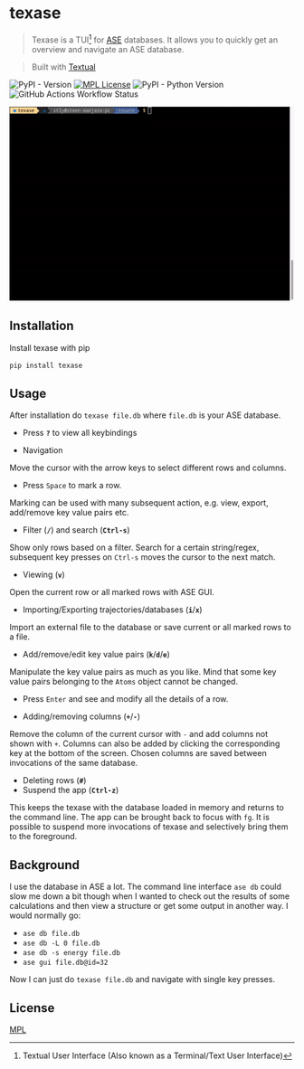 
# texase

> Texase is a TUI[^1] for [ASE](https://wiki.fysik.dtu.dk/ase/) databases. It allows you to quickly get an overview and navigate an ASE database.

[^1]: Textual User Interface (Also known as a Terminal/Text User Interface)

> Built with [Textual](https://textual.textualize.io/)

![PyPI - Version](https://img.shields.io/pypi/v/texase)
[![MPL License](https://img.shields.io/badge/License-MPL-green.svg)](https://github.com/steenlysgaard/texase/blob/main/LICENSE)
![PyPI - Python Version](https://img.shields.io/pypi/pyversions/texase)
![GitHub Actions Workflow Status](https://img.shields.io/github/actions/workflow/status/steenlysgaard/texase/python-package.yml)

<!-- [![][versions-image]][versions-url] -->


![Demo](demo.gif)

<!-- ## Screenshots -->

<!-- ![App Screenshot](https://via.placeholder.com/468x300?text=App+Screenshot+Here) -->


## Installation

Install texase with pip

```bash
pip install texase
```

## Usage

After installation do `texase file.db` where `file.db` is your ASE database.

- Press __`?`__ to view all keybindings

- Navigation

Move the cursor with the arrow keys to select different rows and columns.

- Press `Space` to mark a row.

Marking can be used with many subsequent action, e.g. view, export, add/remove key value pairs etc.

- Filter (__`/`__) and search (__`Ctrl-s`__)

Show only rows based on a filter. Search for a certain string/regex, subsequent key presses on `Ctrl-s` moves the cursor to the next match.

- Viewing (__`v`__)

Open the current row or all marked rows with ASE GUI.

- Importing/Exporting trajectories/databases (__`i`__/__`x`__)

Import an external file to the database or save current or all marked rows to a file.

- Add/remove/edit key value pairs (__`k`__/__`d`__/__`e`__)

Manipulate the key value pairs as much as you like. Mind that some key value pairs belonging to the `Atoms` object cannot be changed.

- Press `Enter` and see and modify all the details of a row.

- Adding/removing columns (__`+`__/__`-`__)

Remove the column of the current cursor with `-` and add columns not shown with `+`. Columns can also be added by clicking the corresponding key at the bottom of the screen. Chosen columns are saved between invocations of the same database.

- Deleting rows (__`#`__)
- Suspend the app (__`Ctrl-z`__)

This keeps the texase with the database loaded in memory and returns to the command line. The app can be brought back to focus with `fg`. It is possible to suspend more invocations of texase and selectively bring them to the foreground.

## Background

I use the database in ASE a lot. The command line interface `ase db` could slow me down a bit though when I wanted to check out the results of some calculations and then view a structure or get some output in another way. I would normally go:
- `ase db file.db`
- `ase db -L 0 file.db`
- `ase db -s energy file.db`
- `ase gui file.db@id=32`

Now I can just do `texase file.db` and navigate with single key presses.



## License

[MPL](https://github.com/steenlysgaard/texase/blob/main/LICENSE)


<!-- ## Badges -->

<!-- Add badges from somewhere like: [shields.io](https://shields.io/) -->
